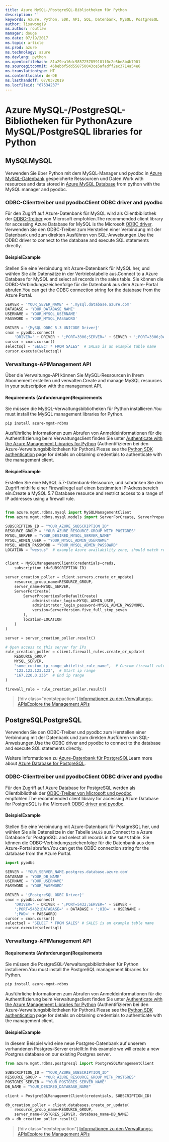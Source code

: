 ```yaml
---
title: Azure MySQL-/PostgreSQL-Bibliotheken für Python
description: ''
keywords: Azure, Python, SDK, API, SQL, Datenbank, MySQL, PostgreSQL
author: lisawong19
ms.author: routlaw
manager: douge
ms.date: 07/19/2017
ms.topic: article
ms.prod: azure
ms.technology: azure
ms.devlang: python
ms.openlocfilehash: 81a29ea16dc9857257859181f0c2e5be8b4b7901
ms.sourcegitcommit: 46bebbf5dd558750043ce5afadff2ec3714a54e6
ms.translationtype: HT
ms.contentlocale: de-DE
ms.lasthandoff: 07/03/2019
ms.locfileid: "67534237"
---
```

# <a name="azure-mysqlpostgresql-libraries-for-python"></a><span data-ttu-id="a209f-103">Azure MySQL-/PostgreSQL-Bibliotheken für Python</span><span class="sxs-lookup"><span data-stu-id="a209f-103">Azure MySQL/PostgreSQL libraries for Python</span></span>

## <a name="mysql"></a><span data-ttu-id="a209f-104">MySQL</span><span class="sxs-lookup"><span data-stu-id="a209f-104">MySQL</span></span>

<span data-ttu-id="a209f-105">Verwenden Sie über Python mit dem MySQL-Manager und pyodbc in [Azure MySQL-Datenbank](/azure/mysql/overview) gespeicherte Ressourcen und Daten.</span><span class="sxs-lookup"><span data-stu-id="a209f-105">Work with resources and data stored in [Azure MySQL Database](/azure/mysql/overview) from python with the MySQL manager and pyodbc.</span></span>

### <a name="client-odbc-driver-and-pyodbc"></a><span data-ttu-id="a209f-106">ODBC-Clienttreiber und pyodbc</span><span class="sxs-lookup"><span data-stu-id="a209f-106">Client ODBC driver and pyodbc</span></span>

<span data-ttu-id="a209f-107">Für den Zugriff auf Azure-Datenbank für MySQL wird als Clientbibliothek der [ODBC-Treiber](/azure/sql-database/sql-database-connect-query-python#prerequisites) von Microsoft empfohlen.</span><span class="sxs-lookup"><span data-stu-id="a209f-107">The recommended client library for accessing Azure Database for MySQL is the Microsoft [ODBC driver](/azure/sql-database/sql-database-connect-query-python#prerequisites).</span></span> <span data-ttu-id="a209f-108">Verwenden Sie den ODBC-Treiber zum Herstellen einer Verbindung mit der Datenbank und zum direkten Ausführen von SQL-Anweisungen.</span><span class="sxs-lookup"><span data-stu-id="a209f-108">Use the ODBC driver to connect to the database and execute SQL statements directly.</span></span>

#### <a name="example"></a><span data-ttu-id="a209f-109">Beispiel</span><span class="sxs-lookup"><span data-stu-id="a209f-109">Example</span></span>

<span data-ttu-id="a209f-110">Stellen Sie eine Verbindung mit Azure-Datenbank für MySQL her, und wählen Sie alle Datensätze in der Vertriebstabelle aus.</span><span class="sxs-lookup"><span data-stu-id="a209f-110">Connect to a Azure Database for MySQL and select all records in the sales table.</span></span> <span data-ttu-id="a209f-111">Sie können die ODBC-Verbindungszeichenfolge für die Datenbank aus dem Azure-Portal abrufen.</span><span class="sxs-lookup"><span data-stu-id="a209f-111">You can get the ODBC connection string for the database from the Azure Portal.</span></span>

```python
SERVER = 'YOUR_SEVER_NAME' + '.mysql.database.azure.com'
DATABASE = 'YOUR_DATABASE_NAME'
USERNAME = 'YOUR_MYSQL_USERNAME'
PASSWORD = 'YOUR_MYSQL_PASSWORD'

DRIVER = '{MySQL ODBC 5.3 UNICODE Driver}'
cnxn = pyodbc.connect(
    'DRIVER=' + DRIVER + ';PORT=3306;SERVER=' + SERVER + ';PORT=3306;DATABASE=' + DATABASE + ';UID=' + USERNAME + ';PWD=' + PASSWORD)
cursor = cnxn.cursor()
selectsql = "SELECT * FROM SALES"  # SALES is an example table name
cursor.execute(selectsql)
```

### <a name="management-api"></a><span data-ttu-id="a209f-112">Verwaltungs-API</span><span class="sxs-lookup"><span data-stu-id="a209f-112">Management API</span></span>

<span data-ttu-id="a209f-113">Über die Verwaltungs-API können Sie MySQL-Ressourcen in Ihrem Abonnement erstellen und verwalten.</span><span class="sxs-lookup"><span data-stu-id="a209f-113">Create and manage MySQL resources in your subscription with the management API.</span></span>

#### <a name="requirements"></a><span data-ttu-id="a209f-114">Requirements (Anforderungen)</span><span class="sxs-lookup"><span data-stu-id="a209f-114">Requirements</span></span>
<span data-ttu-id="a209f-115">Sie müssen die MySQL-Verwaltungsbibliotheken für Python installieren.</span><span class="sxs-lookup"><span data-stu-id="a209f-115">You must install the MySQL management libraries for Python.</span></span>
```bash
pip install azure-mgmt-rdbms
```

<span data-ttu-id="a209f-116">Ausführliche Informationen zum Abrufen von Anmeldeinformationen für die Authentifizierung beim Verwaltungsclient finden Sie unter [Authenticate with the Azure Management Libraries for Python](https://docs.microsoft.com/python/azure/python-sdk-azure-authenticate) (Authentifizieren bei den Azure-Verwaltungsbibliotheken für Python).</span><span class="sxs-lookup"><span data-stu-id="a209f-116">Please see the [Python SDK authentication](https://docs.microsoft.com/python/azure/python-sdk-azure-authenticate) page for details on obtaining credentials to authenticate with the management client.</span></span>

#### <a name="example"></a><span data-ttu-id="a209f-117">Beispiel</span><span class="sxs-lookup"><span data-stu-id="a209f-117">Example</span></span>

<span data-ttu-id="a209f-118">Erstellen Sie eine MySQL 5.7-Datenbank-Ressource, und schränken Sie den Zugriff mithilfe einer Firewallregel auf einen bestimmten IP-Adressbereich ein.</span><span class="sxs-lookup"><span data-stu-id="a209f-118">Create a MySQL 5.7 Database resource and restrict access to a range of IP addresses using a firewall rule.</span></span>

```python

from azure.mgmt.rdbms.mysql import MySQLManagementClient
from azure.mgmt.rdbms.mysql.models import ServerForCreate, ServerPropertiesForDefaultCreate, ServerVersion

SUBSCRIPTION_ID = "YOUR_AZURE_SUBSCRIPTION_ID"
RESOURCE_GROUP = "YOUR_AZURE_RESOURCE-GROUP_WITH_POSTGRES"
MYSQL_SERVER = "YOUR_DESIRED_MYSQL_SERVER_NAME"
MYSQL_ADMIN_USER = "YOUR_MYSQL_ADMIN_USERNAME"
MYSQL_ADMIN_PASSWORD = "YOUR_MYSQL_ADMIN_PASSOWRD"
LOCATION = "westus"  # example Azure availability zone, should match resource group


client = MySQLManagementClient(credentials=creds,
    subscription_id=SUBSCRIPTION_ID)

server_creation_poller = client.servers.create_or_update(
    resource_group_name=RESOURCE_GROUP,
    server_name=MYSQL_SERVER,
    ServerForCreate(
        ServerPropertiesForDefaultCreate(
            administrator_login=MYSQL_ADMIN_USER,
            administrator_login_password=MYSQL_ADMIN_PASSWORD,
            version=ServerVersion.five_full_stop_seven
        ),
        location=LOCATION
    )
)

server = server_creation_poller.result()

# Open access to this server for IPs
rule_creation_poller = client.firewall_rules.create_or_update(
    RESOURCE_GROUP
    MYSQL_SERVER,
    "some_custom_ip_range_whitelist_rule_name",  # Custom firewall rule name
    "123.123.123.123",  # Start ip range
    "167.220.0.235"  # End ip range
)

firewall_rule = rule_creation_poller.result()
```

> [!div class="nextstepaction"]
> [<span data-ttu-id="a209f-119">Informationen zu den Verwaltungs-APIs</span><span class="sxs-lookup"><span data-stu-id="a209f-119">Explore the Management APIs</span></span>](/python/api/overview/azure/postgresql/mysql/management)

## <a name="postgresql"></a><span data-ttu-id="a209f-120">PostgreSQL</span><span class="sxs-lookup"><span data-stu-id="a209f-120">PostgreSQL</span></span>
<span data-ttu-id="a209f-121">Verwenden Sie den ODBC-Treiber und pyodbc zum Herstellen einer Verbindung mit der Datenbank und zum direkten Ausführen von SQL-Anweisungen.</span><span class="sxs-lookup"><span data-stu-id="a209f-121">Use the ODBC driver and pyodbc to connect to the database and execute SQL statements directly.</span></span>

<span data-ttu-id="a209f-122">Weitere Informationen zu [Azure-Datenbank für PostgreSQL](https://docs.microsoft.com/azure/postgresql/)</span><span class="sxs-lookup"><span data-stu-id="a209f-122">Learn more about [Azure Database for PostgreSQL](https://docs.microsoft.com/azure/postgresql/).</span></span>

### <a name="client-odbc-driver-and-pyodbc"></a><span data-ttu-id="a209f-123">ODBC-Clienttreiber und pyodbc</span><span class="sxs-lookup"><span data-stu-id="a209f-123">Client ODBC driver and pyodbc</span></span>
<span data-ttu-id="a209f-124">Für den Zugriff auf Azure Database for PostgreSQL werden als Clientbibliothek der [ODBC-Treiber von Microsoft und pyodbc](https://docs.microsoft.com/azure/sql-database/sql-database-connect-query-python#prerequisites) empfohlen.</span><span class="sxs-lookup"><span data-stu-id="a209f-124">The recommended client library for accessing Azure Database for PostgreSQL is the Microsoft [ODBC driver and pyodbc](https://docs.microsoft.com/azure/sql-database/sql-database-connect-query-python#prerequisites).</span></span>

#### <a name="example"></a><span data-ttu-id="a209f-125">Beispiel</span><span class="sxs-lookup"><span data-stu-id="a209f-125">Example</span></span> 

<span data-ttu-id="a209f-126">Stellen Sie eine Verbindung mit Azure-Datenbank für PostgreSQL her, und wählen Sie alle Datensätze in der Tabelle `SALES` aus.</span><span class="sxs-lookup"><span data-stu-id="a209f-126">Connect to a Azure Database for PostgreSQL and select all records in the `SALES` table.</span></span> <span data-ttu-id="a209f-127">Sie können die ODBC-Verbindungszeichenfolge für die Datenbank aus dem Azure-Portal abrufen.</span><span class="sxs-lookup"><span data-stu-id="a209f-127">You can get the ODBC connection string for the database from the Azure Portal.</span></span>

```python
import pyodbc

SERVER = 'YOUR_SERVER_NAME.postgres.database.azure.com'
DATABASE = 'YOUR_DB_NAME'
USERNAME = 'YOUR_USERNAME'
PASSWORD = 'YOUR_PASSWORD'

DRIVER = '{PostgreSQL ODBC Driver}'
cnxn = pyodbc.connect(
    'DRIVER=' + DRIVER + ';PORT=5432;SERVER=' + SERVER +
    ';PORT=5432;DATABASE=' + DATABASE + ';UID=' + USERNAME +
    ';PWD=' + PASSWORD)
cursor = cnxn.cursor()
selectsql = "SELECT * FROM SALES" # SALES is an example table name
cursor.execute(selectsql)
```

### <a name="management-api"></a><span data-ttu-id="a209f-128">Verwaltungs-API</span><span class="sxs-lookup"><span data-stu-id="a209f-128">Management API</span></span>
#### <a name="requirements"></a><span data-ttu-id="a209f-129">Requirements (Anforderungen)</span><span class="sxs-lookup"><span data-stu-id="a209f-129">Requirements</span></span>
<span data-ttu-id="a209f-130">Sie müssen die PostgreSQL-Verwaltungsbibliotheken für Python installieren.</span><span class="sxs-lookup"><span data-stu-id="a209f-130">You must install the PostgreSQL management libraries for Python.</span></span>
```bash
pip install azure-mgmt-rdbms
```

<span data-ttu-id="a209f-131">Ausführliche Informationen zum Abrufen von Anmeldeinformationen für die Authentifizierung beim Verwaltungsclient finden Sie unter [Authenticate with the Azure Management Libraries for Python](https://docs.microsoft.com/python/azure/python-sdk-azure-authenticate) (Authentifizieren bei den Azure-Verwaltungsbibliotheken für Python).</span><span class="sxs-lookup"><span data-stu-id="a209f-131">Please see the [Python SDK authentication](https://docs.microsoft.com/python/azure/python-sdk-azure-authenticate) page for details on obtaining credentials to authenticate with the management client.</span></span>

#### <a name="example"></a><span data-ttu-id="a209f-132">Beispiel</span><span class="sxs-lookup"><span data-stu-id="a209f-132">Example</span></span>
<span data-ttu-id="a209f-133">In diesem Beispiel wird eine neue Postgres-Datenbank auf unserem vorhandenen Postgres-Server erstellt:</span><span class="sxs-lookup"><span data-stu-id="a209f-133">In this example we will create a new Postgres database on our existing Postgres server.</span></span>
```python
from azure.mgmt.rdbms.postgresql import PostgreSQLManagementClient

SUBSCRIPTION_ID = "YOUR_AZURE_SUBSCRIPTION_ID"
RESOURCE_GROUP = "YOUR_AZURE_RESOURCE_GROUP_WITH_POSTGRES"
POSTGRES_SERVER = "YOUR_POSTGRES_SERVER_NAME"
DB_NAME = "YOUR_DESIRED_DATABASE_NAME"

client = PostgreSQLManagementClient(credentials, SUBSCRIPTION_ID)

db_creation_poller = client.databases.create_or_update(
    resource_group_name=RESOURCE_GROUP,
    server_name=POSTGRES_SERVER, database_name=DB_NAME)
db = db_creation_poller.result()
```

> [!div class="nextstepaction"]
> [<span data-ttu-id="a209f-134">Informationen zu den Verwaltungs-APIs</span><span class="sxs-lookup"><span data-stu-id="a209f-134">Explore the Management APIs</span></span>](/python/api/overview/azure/postgresql/mysql/management)
